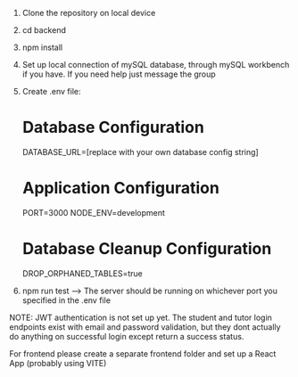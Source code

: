 1) Clone the repository on local device
2) cd backend
3) npm install
4) Set up local connection of mySQL database, through mySQL workbench if you have. If you need help just message the group
  
6) Create .env file:
    # Database Configuration
    DATABASE_URL=[replace with your own database config string]

    # Application Configuration
    PORT=3000
    NODE_ENV=development
    
    # Database Cleanup Configuration
    DROP_ORPHANED_TABLES=true

7) npm run test --> The server should be running on whichever port you specified in the .env file

NOTE: JWT authentication is not set up yet. The student and tutor login endpoints exist with email and password validation, but they dont actually do anything on successful login except return a success status.

For frontend please create a separate frontend folder and set up a React App (probably using VITE)
